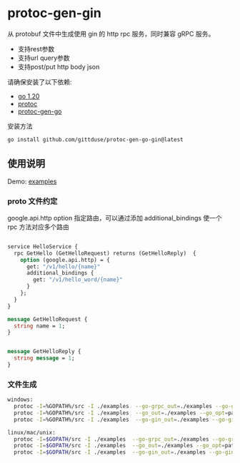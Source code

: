 # protoc-gen-gin

从 protobuf 文件中生成使用 gin 的 http rpc 服务，同时兼容 gRPC 服务。

- 支持rest参数
- 支持url query参数
- 支持post/put http body json


请确保安装了以下依赖:

- [go 1.20](https://golang.org/dl/)
- [protoc](https://github.com/protocolbuffers/protobuf)
- [protoc-gen-go](https://github.com/protocolbuffers/protobuf-go)

安装方法

```bash
go install github.com/gittduse/protoc-gen-go-gin@latest
```

## 使用说明

Demo: [examples](./examples)

### proto 文件约定

google.api.http option 指定路由，可以通过添加 additional_bindings 使一个 rpc 方法对应多个路由

```protobuf

service HelloService {
  rpc GetHello (GetHelloRequest) returns (GetHelloReply)  {
    option (google.api.http) = {
      get: "/v1/hello/{name}"
      additional_bindings {
        get: "/v1/hello_word/{name}"
      }
    };
  }
}

message GetHelloRequest {
  string name = 1;
}


message GetHelloReply {
  string message = 1;
}

```
### 文件生成

```bash
windows:
  protoc -I=%GOPATH%/src -I ./examples  --go-grpc_out=./examples --go-grpc_opt=paths=source_relative examples/hello/api/hello/v1/hello.proto
  protoc -I=%GOPATH%/src -I ./examples  --go_out=./examples --go_opt=paths=source_relative examples/hello/api/hello/v1/hello.proto
  protoc -I=%GOPATH%/src -I ./examples  --go-gin_out=./examples --go-gin_opt=paths=source_relative examples/hello/api/hello/v1/hello.proto
```
```bash
linux/mac/unix:
  protoc -I=$GOPATH/src -I ./examples  --go-grpc_out=./examples --go-grpc_opt=paths=source_relative examples/hello/api/hello/v1/hello.proto
  protoc -I=$GOPATH/src -I ./examples  --go_out=./examples --go_opt=paths=source_relative examples/hello/api/hello/v1/hello.proto
  protoc -I=$GOPATH/src -I ./examples  --go-gin_out=./examples --go-gin_opt=paths=source_relative examples/hello/api/hello/v1/hello.proto
```